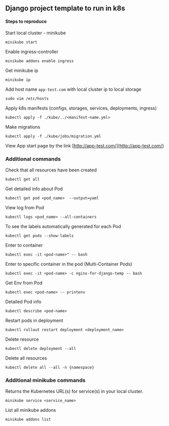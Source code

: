 ## Django project template to run in k8s

#### Steps to reproduce

Start local cluster - minikube
```commandline
minikube start
```

Enable ingress-controller
```commandline
minikube addons enable ingress
```

Get minikube ip
```commandline
minikube ip
```

Add host name ``app-test.com`` with local cluster ip to local storage
```commandline
sudo vim /etc/hosts
```

Apply k8s manifests (configs, storages, services, deployments, ingress)
```commandline
kubectl apply -f ./kube/../<manifest-name.yml>
```

Make migrations
```commandline
kubectl apply -f ./kube/jobs/migration.yml
```

View App start page by the link [http://app-test.com/](http://app-test.com/)

### Additional commands

Check that all resources have been created
```commandline
kubectl get all
```

Get detailed info about Pod
```commandline
kubectl get pod <pod_name>  --output=yaml
```

View log from Pod
```commandline
kubectl logs <pod_name> --all-containers
```

To see the labels automatically generated for each Pod
```commandline
kubectl get pods --show-labels
```

Enter to container
```commandline
kubectl exec -it <pod-name>" -- bash
```

Enter to specific container in the pod (Multi-Container Pods)
```commandline
kubectl exec -it <pod-name> -c nginx-for-django-temp -- bash
```

Get Env from Pod
```commandline
kubectl exec <pod-name> -- printenv
```

Detailed Pod info
```commandline
kubectl describe <pod-name>
```

Restart pods in deployment
```commandline
kubectl rollout restart deployment <deployment_name>
```

Delete resource
```commandline
kubectl delete deployment --all
```

Delete all resources
```commandline
kubectl delete all --all -n {namespace}
```

### Additional minikube commands

Returns the Kubernetes URL(s) for service(s) in your local cluster.
```commandline
minikube service <service_name>
```

List all minikube addons
```commandline
minikube addons list
```
